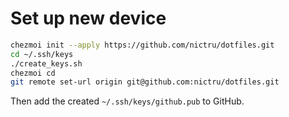 # Set up new device

```sh
chezmoi init --apply https://github.com/nictru/dotfiles.git
cd ~/.ssh/keys
./create_keys.sh
chezmoi cd
git remote set-url origin git@github.com:nictru/dotfiles.git
```

Then add the created `~/.ssh/keys/github.pub` to GitHub.
